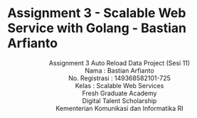 # Assignment 3 - Scalable Web Service with Golang - Bastian Arfianto

<div align="center">
Assignment 3 Auto Reload Data Project (Sesi 11) <br>
Nama : Bastian Arfianto <br>
No. Registrasi : 149368582101-725 <br>
Kelas : Scalable Web Services <br>
Fresh Graduate Academy <br>
Digital Talent Scholarship <br>
Kementerian Komunikasi dan Informatika RI <br>
</div>

